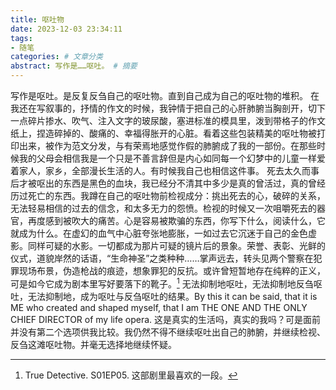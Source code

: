 ```yaml
---
title: 呕吐物
date: 2023-12-03 23:34:11
tags:
- 随笔
categories: # 文章分类
abstract: 写作是……呕吐。 # 摘要
---
```


写作是呕吐。是反复反刍自己的呕吐物。直到自己成为自己的呕吐物的堆积。
在我还在写叙事的，抒情的作文的时候，我钟情于把自己的心肝肺腑当胸剖开，切下一点碎片掺水、吹气、注入文字的玻尿酸，塞进标准的模具里，泼到带格子的作文纸上，捏造碎掉的、酸痛的、幸福得胀开的心脏。看着这些包装精美的呕吐物被打印出来，被作为范文分发，与有荣焉地感觉作假的肺腑成了我的一部份。在那些时候我的父母会相信我是一个只是不善言辞但是内心如同每一个幻梦中的儿童一样爱着家人，家乡，全部漫长生活的人。有时候我自己也相信这件事。
死去太久而事后才被呕出的东西是黑色的血块，我已经分不清其中多少是真的曾活过，真的曾经历过死亡的东西。我蹲在自己的呕吐物前检视成分：挑出死去的心，破碎的关系，无法轻易相信的过去的信念，和太多无力的怨愤。检视的时候又一次咀嚼死去的器官，再度感到被吹大的痛苦。心是容易被欺骗的东西，你写下什么，阅读什么，它就成为什么。在虚幻的血气中心脏夸张地膨胀，一如过去它沉迷于自己的金色虚影。同样可疑的水影。一切都成为那片可疑的镜片后的景象。荣誉、表彰、光鲜的仪式，道貌岸然的话语，“生命神圣”之类种种……掌声远去，转头见两个警察在犯罪现场布景，伪造枪战的痕迹，想象罪犯的反抗。或许曾短暂地存在纯粹的正义，可是如今它成为剧本里写好要落下的靴子。[^1] 无法抑制地呕吐，无法抑制地反刍呕吐，无法抑制地，成为呕吐与反刍呕吐的结果。By this it can be said, that it is ME who created and shaped myself, that I am THE ONE AND THE ONLY CHIEF DIRECTOR of my life opera. 
这是真实的生活吗，真实的我吗？可是面前并没有第二个选项供我比较。我仍然不得不继续呕吐出自己的肺腑，并继续检视、反刍这滩呕吐物。并毫无选择地继续怀疑。

[^1]: True Detective. S01EP05. 这部剧里最喜欢的一段。